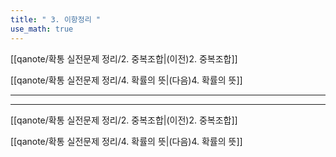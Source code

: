 ```yaml
---
title: " 3. 이항정리 "
use_math: true
---
```

[[qanote/확통 실전문제 정리/2. 중복조합|(이전)2. 중복조합]] 

[[qanote/확통 실전문제 정리/4. 확률의 뜻|(다음)4. 확률의 뜻]]

***







***
[[qanote/확통 실전문제 정리/2. 중복조합|(이전)2. 중복조합]] 

[[qanote/확통 실전문제 정리/4. 확률의 뜻|(다음)4. 확률의 뜻]]